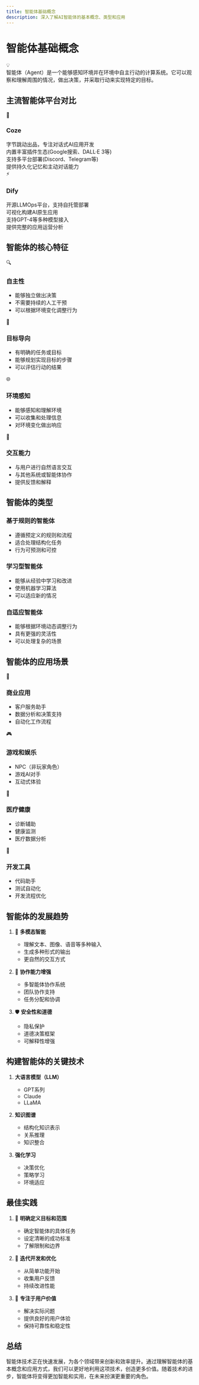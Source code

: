 ```yaml
---
title: 智能体基础概念
description: 深入了解AI智能体的基本概念、类型和应用
---
```


<div class="prose max-w-none">

# 智能体基础概念

<div class="flex items-center gap-2 my-4 p-4 bg-blue-50 rounded-lg border border-blue-200">
  <div class="text-blue-500 text-xl">💡</div>
  <div class="flex-1">
    智能体（Agent）是一个能够感知环境并在环境中自主行动的计算系统。它可以观察和理解周围的情况，做出决策，并采取行动来实现特定的目标。
  </div>
</div>

## 主流智能体平台对比

<div class="grid grid-cols-1 md:grid-cols-2 gap-4 my-6">
  <div class="p-6 rounded-xl border border-gray-200 hover:shadow-lg transition-shadow">
    <div class="flex items-center gap-3 mb-4">
      <div class="text-2xl">🤖</div>
      <h3 class="text-xl font-bold">Coze</h3>
    </div>
    <div class="space-y-2">
      <div class="flex items-center gap-2">
        <span class="i-carbon-checkmark-filled text-green-500"></span>
        <span>字节跳动出品，专注对话式AI应用开发</span>
      </div>
      <div class="flex items-center gap-2">
        <span class="i-carbon-checkmark-filled text-green-500"></span>
        <span>内置丰富插件生态(Google搜索、DALL·E 3等)</span>
      </div>
      <div class="flex items-center gap-2">
        <span class="i-carbon-checkmark-filled text-green-500"></span>
        <span>支持多平台部署(Discord、Telegram等)</span>
      </div>
      <div class="flex items-center gap-2">
        <span class="i-carbon-checkmark-filled text-green-500"></span>
        <span>提供持久化记忆和主动对话能力</span>
      </div>
    </div>
  </div>

  <div class="p-6 rounded-xl border border-gray-200 hover:shadow-lg transition-shadow">
    <div class="flex items-center gap-3 mb-4">
      <div class="text-2xl">⚡</div>
      <h3 class="text-xl font-bold">Dify</h3>
    </div>
    <div class="space-y-2">
      <div class="flex items-center gap-2">
        <span class="i-carbon-checkmark-filled text-green-500"></span>
        <span>开源LLMOps平台，支持自托管部署</span>
      </div>
      <div class="flex items-center gap-2">
        <span class="i-carbon-checkmark-filled text-green-500"></span>
        <span>可视化构建AI原生应用</span>
      </div>
      <div class="flex items-center gap-2">
        <span class="i-carbon-checkmark-filled text-green-500"></span>
        <span>支持GPT-4等多种模型接入</span>
      </div>
      <div class="flex items-center gap-2">
        <span class="i-carbon-checkmark-filled text-green-500"></span>
        <span>提供完整的应用运营分析</span>
      </div>
    </div>
  </div>
</div>

## 智能体的核心特征

<div class="grid grid-cols-1 md:grid-cols-2 gap-4 my-6">
  <div class="feature-card">
    <div class="feature-icon">🔍</div>
    <h3 class="feature-title">自主性</h3>
    <ul class="feature-list">
      <li>能够独立做出决策</li>
      <li>不需要持续的人工干预</li>
      <li>可以根据环境变化调整行为</li>
    </ul>
  </div>

  <div class="feature-card">
    <div class="feature-icon">🎯</div>
    <h3 class="feature-title">目标导向</h3>
    <ul class="feature-list">
      <li>有明确的任务或目标</li>
      <li>能够规划实现目标的步骤</li>
      <li>可以评估行动的结果</li>
    </ul>
  </div>

  <div class="feature-card">
    <div class="feature-icon">🌐</div>
    <h3 class="feature-title">环境感知</h3>
    <ul class="feature-list">
      <li>能够感知和理解环境</li>
      <li>可以收集和处理信息</li>
      <li>对环境变化做出响应</li>
    </ul>
  </div>

  <div class="feature-card">
    <div class="feature-icon">🤝</div>
    <h3 class="feature-title">交互能力</h3>
    <ul class="feature-list">
      <li>与用户进行自然语言交互</li>
      <li>与其他系统或智能体协作</li>
      <li>提供反馈和解释</li>
    </ul>
  </div>
</div>

## 智能体的类型

<div class="space-y-6 my-6">
  <div class="type-card">
    <h3 class="type-title">基于规则的智能体</h3>
    <div class="type-content">
      <ul>
        <li>遵循预定义的规则和流程</li>
        <li>适合处理结构化任务</li>
        <li>行为可预测和可控</li>
      </ul>
    </div>
  </div>

  <div class="type-card">
    <h3 class="type-title">学习型智能体</h3>
    <div class="type-content">
      <ul>
        <li>能够从经验中学习和改进</li>
        <li>使用机器学习算法</li>
        <li>可以适应新的情况</li>
      </ul>
    </div>
  </div>

  <div class="type-card">
    <h3 class="type-title">自适应智能体</h3>
    <div class="type-content">
      <ul>
        <li>能够根据环境动态调整行为</li>
        <li>具有更强的灵活性</li>
        <li>可以处理复杂的场景</li>
      </ul>
    </div>
  </div>
</div>

## 智能体的应用场景

<div class="grid grid-cols-1 md:grid-cols-2 gap-4 my-6">
  <div class="scene-card">
    <div class="scene-icon">💼</div>
    <h3 class="scene-title">商业应用</h3>
    <ul class="scene-list">
      <li>客户服务助手</li>
      <li>数据分析和决策支持</li>
      <li>自动化工作流程</li>
    </ul>
  </div>

  <div class="scene-card">
    <div class="scene-icon">🎮</div>
    <h3 class="scene-title">游戏和娱乐</h3>
    <ul class="scene-list">
      <li>NPC（非玩家角色）</li>
      <li>游戏AI对手</li>
      <li>互动式体验</li>
    </ul>
  </div>

  <div class="scene-card">
    <div class="scene-icon">🏥</div>
    <h3 class="scene-title">医疗健康</h3>
    <ul class="scene-list">
      <li>诊断辅助</li>
      <li>健康监测</li>
      <li>医疗数据分析</li>
    </ul>
  </div>

  <div class="scene-card">
    <div class="scene-icon">🔧</div>
    <h3 class="scene-title">开发工具</h3>
    <ul class="scene-list">
      <li>代码助手</li>
      <li>测试自动化</li>
      <li>开发流程优化</li>
    </ul>
  </div>
</div>

<style>
.feature-card {
  @apply p-6 rounded-xl border border-gray-200 hover:shadow-lg transition-shadow;
}

.feature-icon {
  @apply text-2xl mb-3;
}

.feature-title {
  @apply text-xl font-bold mb-3;
}

.feature-list {
  @apply space-y-2 text-gray-600;
}

.type-card {
  @apply p-6 rounded-xl border border-gray-200 hover:shadow-lg transition-shadow;
}

.type-title {
  @apply text-xl font-bold mb-3;
}

.type-content ul {
  @apply space-y-2 text-gray-600;
}

.scene-card {
  @apply p-6 rounded-xl border border-gray-200 hover:shadow-lg transition-shadow;
}

.scene-icon {
  @apply text-2xl mb-3;
}

.scene-title {
  @apply text-xl font-bold mb-3;
}

.scene-list {
  @apply space-y-2 text-gray-600;
}
</style>

## 智能体的发展趋势

1. 🧠 **多模态智能**
   - 理解文本、图像、语音等多种输入
   - 生成多种形式的输出
   - 更自然的交互方式

2. 🤝 **协作能力增强**
   - 多智能体协作系统
   - 团队协作支持
   - 任务分配和协调

3. 🛡️ **安全性和道德**
   - 隐私保护
   - 道德决策框架
   - 可解释性增强

## 构建智能体的关键技术

1. **大语言模型（LLM）**
   - GPT系列
   - Claude
   - LLaMA

2. **知识图谱**
   - 结构化知识表示
   - 关系推理
   - 知识整合

3. **强化学习**
   - 决策优化
   - 策略学习
   - 环境适应

## 最佳实践

1. 📝 **明确定义目标和范围**
   - 确定智能体的具体任务
   - 设定清晰的成功标准
   - 了解限制和边界

2. 🔄 **迭代开发和优化**
   - 从简单功能开始
   - 收集用户反馈
   - 持续改进性能

3. 🎯 **专注于用户价值**
   - 解决实际问题
   - 提供良好的用户体验
   - 保持可靠性和稳定性

## 总结

智能体技术正在快速发展，为各个领域带来创新和效率提升。通过理解智能体的基本概念和应用方式，我们可以更好地利用这项技术，创造更多价值。随着技术的进步，智能体将变得更加智能和实用，在未来扮演更重要的角色。 

</div> 
